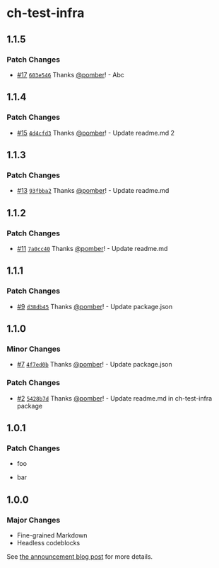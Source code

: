 # ch-test-infra

## 1.1.5

### Patch Changes

- [#17](https://github.com/pomber/infra-test/pull/17) [`603e546`](https://github.com/pomber/infra-test/commit/603e5467b73e2aa22e32151fb23ce1fb02657daa) Thanks [@pomber](https://github.com/pomber)! - Abc

## 1.1.4

### Patch Changes

- [#15](https://github.com/pomber/infra-test/pull/15) [`4d4cfd3`](https://github.com/pomber/infra-test/commit/4d4cfd396e038b6ff6dd81b59c06fac852ad0d2c) Thanks [@pomber](https://github.com/pomber)! - Update readme.md 2

## 1.1.3

### Patch Changes

- [#13](https://github.com/pomber/infra-test/pull/13) [`93fbba2`](https://github.com/pomber/infra-test/commit/93fbba2b322d1d6da132426d6da38890af51ff0e) Thanks [@pomber](https://github.com/pomber)! - Update readme.md

## 1.1.2

### Patch Changes

- [#11](https://github.com/pomber/infra-test/pull/11) [`7a0cc40`](https://github.com/pomber/infra-test/commit/7a0cc4050c556bb69f6b258a123290daa6c9c6c9) Thanks [@pomber](https://github.com/pomber)! - Update readme.md

## 1.1.1

### Patch Changes

- [#9](https://github.com/pomber/infra-test/pull/9) [`d38db45`](https://github.com/pomber/infra-test/commit/d38db45b9de14e562c7a1119011b215b9587850a) Thanks [@pomber](https://github.com/pomber)! - Update package.json

## 1.1.0

### Minor Changes

- [#7](https://github.com/pomber/infra-test/pull/7) [`4f7ed0b`](https://github.com/pomber/infra-test/commit/4f7ed0be661400aeda04fdfe268575d5a4cc8afd) Thanks [@pomber](https://github.com/pomber)! - Update package.json

### Patch Changes

- [#2](https://github.com/pomber/infra-test/pull/2) [`5428b7d`](https://github.com/pomber/infra-test/commit/5428b7d28e1cc9793a8e14dc61be26f607463963) Thanks [@pomber](https://github.com/pomber)! - Update readme.md in ch-test-infra package

## 1.0.1

### Patch Changes

- foo

- bar

## 1.0.0

### Major Changes

- Fine-grained Markdown
- Headless codeblocks

See [the announcement blog post](https://codehike.org/blog/v1) for more details.
